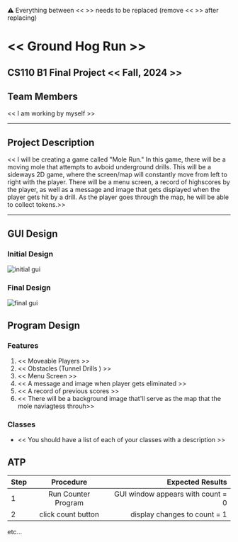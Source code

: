 
:warning: Everything between << >> needs to be replaced (remove << >> after replacing)

# << Ground Hog Run  >>
## CS110 B1 Final Project  << Fall, 2024 >>

## Team Members

<< I am working by myself >>

***

## Project Description

<< I will be creating a game called "Mole Run." In this game, there will be a moving mole that attempts to avboid underground drills. This will be a sideways 2D game, where the screen/map will constantly move from left to right with the player. There will be a menu screen, a record of highscores by the player, as well as a message and image that gets displayed when the player gets hit by a drill. As the player goes through the map, he will be able to collect tokens.>>

***    

## GUI Design

### Initial Design

![initial gui](assets/gui.jpg)

### Final Design

![final gui](assets/finalgui.jpg)

## Program Design

### Features

1. << Moveable Players  >>
2. << Obstacles (Tunnel Drills ) >>
3. << Menu Screen >>
4. << A message and image when player gets eliminated >>
5. << A record of previous scores >>
6. << There will be a background image that'll serve as the map that the mole naviagtess throuh>>

### Classes

- << You should have a list of each of your classes with a description >>

## ATP

| Step                 |Procedure             |Expected Results                   |
|----------------------|:--------------------:|----------------------------------:|
|  1                   | Run Counter Program  |GUI window appears with count = 0  |
|  2                   | click count button   | display changes to count = 1      |
etc...
